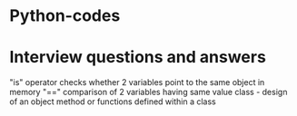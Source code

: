 # Python-codes

# Interview questions and answers

"is" operator checks whether 2 variables point to the same object in memory
"==" comparison of 2 variables having same value
class - design of an object
method or functions defined within a class
